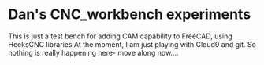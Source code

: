 Dan's CNC_workbench experiments
=============
This is just a test bench for adding CAM capability to FreeCAD, using 
HeeksCNC libraries
At the moment, I am just playing with Cloud9 and git.
So nothing is really happening here- move along now....